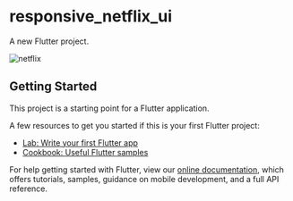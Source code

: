# responsive_netflix_ui

A new Flutter project.


![netflix](https://user-images.githubusercontent.com/75200754/117264044-aa356f00-ae74-11eb-9643-ca3a6d8bb774.png)


## Getting Started

This project is a starting point for a Flutter application.

A few resources to get you started if this is your first Flutter project:

- [Lab: Write your first Flutter app](https://flutter.dev/docs/get-started/codelab)
- [Cookbook: Useful Flutter samples](https://flutter.dev/docs/cookbook)

For help getting started with Flutter, view our
[online documentation](https://flutter.dev/docs), which offers tutorials,
samples, guidance on mobile development, and a full API reference.
